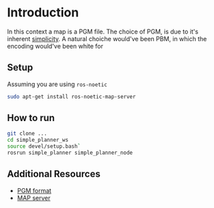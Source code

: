 # Introduction

In this context a map is a PGM file.
The choice of PGM, is due to it's inherent [simplicity](https://raytracing.github.io/books/RayTracingInOneWeekend.html#outputanimage/theppmimageformat:~:text=Whenever%20you%20start%20a%20renderer%2C%20you%20need%20a%20way%20to%20see%20an%20image.%20The%20most%20straightforward%20way%20is%20to%20write%20it%20to%20a%20file.%20The%20catch%20is%2C%20there%20are%20so%20many%20formats.%20Many%20of%20those%20are%20complex.%20I%20always%20start%20with%20a%20plain%20text%20ppm%20file.%20Here%E2%80%99s%20a%20nice%20description%20from%20Wikipedia%3A).
A natural choiche would've been PBM, in which the encoding would've been white for

## Setup

Assuming you are using `ros-noetic`

```bash
sudo apt-get install ros-noetic-map-server
```

## How to run

```bash
git clone ...
cd simple_planner_ws
source devel/setup.bash`
rosrun simple_planner simple_planner_node
```

## Additional Resources

- [PGM format](https://netpbm.sourceforge.net/doc/pgm.html)
- [MAP server](https://wiki.ros.org/map_server)
